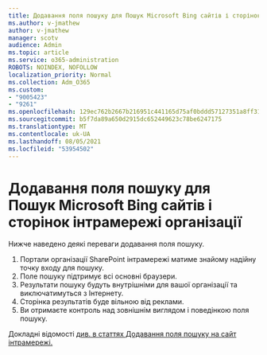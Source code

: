 ```yaml
---
title: Додавання поля пошуку для Пошук Microsoft Bing сайтів і сторінок інтрамережі організації
ms.author: v-jmathew
author: v-jmathew
manager: scotv
audience: Admin
ms.topic: article
ms.service: o365-administration
ROBOTS: NOINDEX, NOFOLLOW
localization_priority: Normal
ms.collection: Adm_O365
ms.custom:
- "9005423"
- "9261"
ms.openlocfilehash: 129ec762b2667b216951c441165d75af0bddd57127351a8ff31fc2793e4479d8
ms.sourcegitcommit: b5f7da89a650d2915dc652449623c78be6247175
ms.translationtype: MT
ms.contentlocale: uk-UA
ms.lasthandoff: 08/05/2021
ms.locfileid: "53954502"
---
```

# <a name="add-a-search-box-for-microsoft-search-in-bing-to-your-organizations-intranet-sites-and-pages"></a>Додавання поля пошуку для Пошук Microsoft Bing сайтів і сторінок інтрамережі організації

Нижче наведено деякі переваги додавання поля пошуку.

1. Портали організації SharePoint інтрамережі матиме знайому надійну точку входу для пошуку.
2. Поле пошуку підтримує всі основні браузери.
3. Результати пошуку будуть внутрішніми для вашої організації та виключатимуться з Інтернету.
4. Сторінка результатів буде вільною від реклами.
5. Ви отримаєте контроль над зовнішнім виглядом і поведінкою поля пошуку.

Докладні відомості [див. в статтях Додавання поля пошуку на сайт інтрамережі.](https://go.microsoft.com/fwlink/?linkid=2151387)

